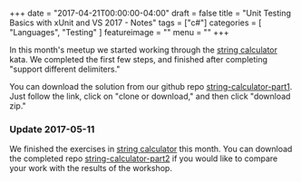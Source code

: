 +++
date = "2017-04-21T00:00:00-04:00"
draft = false
title = "Unit Testing Basics with xUnit and VS 2017 - Notes"
tags = ["c#"]
categories = [ "Languages", "Testing" ]
featureimage = ""
menu = ""
+++

In this month's meetup we started working through the [string calculator](http://osherove.com/tdd-kata-1/) kata. We completed the first few steps, and finished after completing "support different delimiters."

You can download the solution from our github repo [string-calculator-part1](https://github.com/LearnToCodeGrandRapids/string-calculator-part1). Just follow the link, click on "clone or download," and then click "download zip."

### Update 2017-05-11

We finished the exercises in [string calculator](http://osherove.com/tdd-kata-1/) this month. You can download the completed repo [string-calculator-part2](https://github.com/LearnToCodeGrandRapids/string-calculator-part2) if you would like to compare your work with the results of the workshop.

